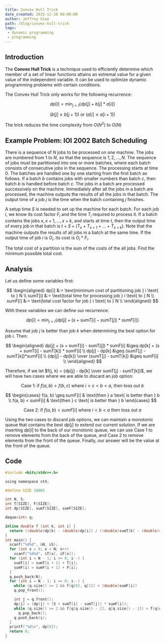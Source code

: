 ```yaml
---
title: Convex Hull Trick
date_created: 2015-11-30 00:00:00
author: Jeffrey Xiao
path: /blog/convex-hull-trick
tags:
 - dynamic programming
 - programming
---
```


## Introduction

The **Convex Hull Trick** is a technique used to efficiently determine which member of a set of
linear functions attains an extremal value for a given value of the independent variable. It can be
used to optimize dynamic programming problems with certain conditions.

The Convex Hull Trick only works for the following recurrence:

$$
dp[i] = \min_{j < i}\left\{ dp[j] + b[j]*a[i] \right\}
$$

$$
(b[j] \geq b[j+1]) \text{ or } (a[i] \leq a[i+1])
$$

The trick reduces the time complexity from $O(N^2)$ to $O(N)$

## Example Problem: IOI 2002 Batch Scheduling

There is a sequence of $N$ jobs to be processed on one machine. The jobs are numbered from $1$ to
$N$, so that the sequence is $1, 2,..., N$. The sequence of jobs must be partitioned into one or
more batches, where each batch consists of consecutive jobs in the sequence. The processing starts
at time $0$. The batches are handled one by one starting from the first batch as follows. If a batch
$b$ contains jobs with smaller numbers than batch $c$, then batch $b$ is handled before batch $c$.
The jobs in a batch are processed successively on the machine. Immediately after all the jobs in a
batch are processed, the machine outputs the results of all the jobs in that batch. The output time
of a job $j$ is the time when the batch containing $j$ finishes.

A setup time $S$ is needed to set up the machine for each batch. For each job $i$, we know its cost
factor $F_i$ and the time $T_i$ required to process it. If a batch contains the jobs $x, x+1, ...,
x+k$, and starts at time $t$, then the output time of every job in that batch is $t + S + (T_x +
T_{x+1} + ... + T_{x+k})$. Note that the machine outputs the results of all jobs in a batch at the
same time. If the output time of job $i$ is $O_i$, its cost is $O_i * F_i$.

The total cost of a partition is the sum of the costs of the all jobs. Find the minimum possible
total cost.

## Analysis

Let us define some variables first:

$$
\begin{aligned}
  dp[i]   &:= \text{minimum cost of partitioning job } i \text{ to } N \\
  sumT[i] &:= \text{total time for processing job } i \text{ to } N    \\
  sumF[i] &:= \text{total cost factor for job } i \text{ to } N        \\
\end{aligned}
$$

With these variables we can define our recurrence:

$$
dp[i] = \min_{j < i}\{dp[j] + (s + sumT[i] - sumT[j]) * sumF[i]\}
$$

Assume that job $j$ is better than job $k$ when determining the best option for job $i$. Then:

$$
\begin{aligned}
  dp[j] + (s + sumT[i] - sumT[j]) * sumF[i] &\geq dp[k] + (s + sumT[i] - sumT[k]) * sumF[i] \\
  dp[j] - dp[k]                             &\geq (sumT[j] - sumT[k])*sumF[i]               \\
  {dp[j] - dp[k]} \over {sumT[j] - sumT[k]} &\geq sumF[i]                                   \\
\end{aligned}
$$

Therefore, if we let $f(j, k) = {dp[j] - dp[k] \over sumT[j] - sumT[k]}$, we will have two cases
where we are able to discard an job option:

$$
\text{Case 1: if } f(a, b) > f(b, c) \text{ where } i < c < b < a \text{, then toss out } b
$$

$$
\begin{cases}
  f(a, b) \geq sumF[i] & \text{then } a \text{ is better than } b \\
  f(a, b) < sumF[i] & \text{then } c \text{ is better than } b
\end{cases}
$$

$$
\text{Case 2: if } f(a, b) < sumF[i] \text{ where } i < b < a \text{ then toss out } a
$$

Using the two cases to discard job options, we can maintain a monotonic queue that contains the best
$dp[j]$ to extend our current solution. If we are inserting $dp[i]$ to the back of our monotonic
queue, we can use Case 1 to remove elements from the back of the queue, and Case 2 to remove
elements from the front of the queue. Finally, our answer will be the value at the front of the
queue.

## Code

```c
#include <bits/stdc++.h>

using namespace std;

#define SIZE 10005

int N, S;
int T[SIZE], F[SIZE];
int dp[SIZE], sumT[SIZE], sumF[SIZE];

deque<int> q;

inline double f (int k, int i) {
  return ((double)dp[k] - (double)dp[i]) / ((double)sumT[k] - (double)sumT[i]);
}
int main() {
  scanf("%d%d", &N, &S);
  for (int x = 0; x < N; x++)
    scanf("%d%d", &T[x], &F[x]);
  for (int i = N - 1; i >= 0; i--) {
    sumT[i] = sumT[i + 1] + T[i];
    sumF[i] = sumF[i + 1] + F[i];
  }
  q.push_back(N);
  for (int i = N - 1; i >= 0; i--) {
    while (q.size() >= 2 && f(q[0], q[1]) < (double)sumF[i])
    q.pop_front();

    int j = q.front();
    dp[i] = (dp[j] + (S + sumT[i] - sumT[j]) * sumF[i]);
    while (q.size() >= 2 && f(q[q.size() - 2], q[q.size() - 1]) > f(q[q.size() - 1], i))
      q.pop_back();
    q.push_back(i);
  }
  printf("%d\n", dp[0]);
  return 0;
}
```
